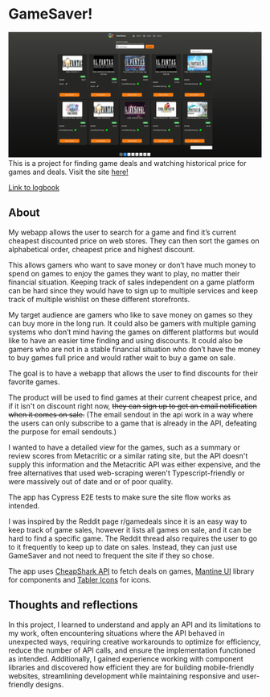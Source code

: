 # GameSaver!
![Image of gamesaver site](/src/assets/images/example.png)
This is a project for finding game deals and watching historical price for games and deals. 
Visit the site [here!](https://gamesaver.vercel.app/)

[Link to logbook](https://github.com/Medieinstitutet/fed23s-exjobb-loggbok-retzerbil)


## About
My webapp allows the user to search for a game and find it’s current cheapest discounted price on web stores. They can then sort the games on alphabetical order, cheapest price and highest discount.

This allows gamers who want to save money or don’t have much money to spend on games to enjoy the games they want to play, no matter their financial situation. Keeping track of sales independent on a game platform can be hard since they would have to sign up to multiple services and keep track of multiple wishlist on these different storefronts. 

My target audience are gamers who like to save money on games so they can buy more in the long run. It could also be gamers with multiple gaming systems who don’t mind having the games on different platforms but would like to have an easier time finding and using discounts. It could also be gamers who are not in a stable financial situation who don’t have the money to buy games full price and would rather wait to buy a game on sale.

The goal is to have a webapp that allows the user to find discounts for their favorite games.

The product will be used to find games at their current cheapest price, and if it isn't on discount right now, ~~they can sign up to get an email notification when it comes on sale.~~ (The email sendout in the api work in a way where the users can only subscribe to a game that is already in the API, defeating the purpose for email sendouts.)

I wanted to have a detailed view for the games, such as a summary or review scores from Metacritic or a similar rating site, but the API doesn't supply this information and the Metacritic API was either expensive, and the free alternatives that used web-scraping weren't Typescript-friendly or were massively out of date and or of poor quality.

The app has Cypress E2E tests to make sure the site flow works as intended.

I was inspired by the Reddit page r/gamedeals since it is an easy way to keep track of game sales, however it lists all games on sale, and it can be hard to find a specific game. The Reddit thread also requires the user to go to it frequently to keep up to date on sales. Instead, they can just use GameSaver and not need to frequent the site if they so chose.

The app uses [CheapShark API](https://apidocs.cheapshark.com/) to fetch deals on games, [Mantine UI](https://mantine.dev/overview/) library for components and [Tabler Icons](https://tabler.io/docs/icons/react) for icons.


## Thoughts and reflections
In this project, I learned to understand and apply an API and its limitations to my work, often encountering situations where the API behaved in unexpected ways, requiring creative workarounds to optimize for efficiency, reduce the number of API calls, and ensure the implementation functioned as intended.
Additionally, I gained experience working with component libraries and discovered how efficient they are for building mobile-friendly websites, streamlining development while maintaining responsive and user-friendly designs.

